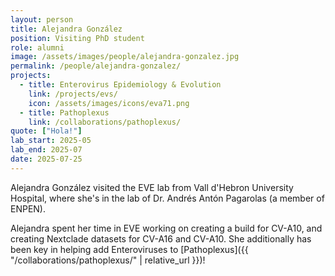 ```yaml
---
layout: person
title: Alejandra González 
position: Visiting PhD student
role: alumni
image: /assets/images/people/alejandra-gonzalez.jpg
permalink: /people/alejandra-gonzalez/
projects:
  - title: Enterovirus Epidemiology & Evolution
    link: /projects/evs/
    icon: /assets/images/icons/eva71.png
  - title: Pathoplexus
    link: /collaborations/pathoplexus/
quote: ["Hola!"]
lab_start: 2025-05
lab_end: 2025-07
date: 2025-07-25
---
```


Alejandra González visited the EVE lab from Vall d'Hebron University Hospital, where she's in the lab of Dr. Andrés Antón Pagarolas (a member of ENPEN).

Alejandra spent her time in EVE working on creating a build for CV-A10, and creating Nextclade datasets for CV-A16 and CV-A10. She additionally has been key in helping add Enteroviruses to [Pathoplexus]({{ "/collaborations/pathoplexus/" | relative_url }})!

